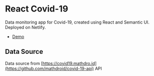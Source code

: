 # React Covid-19

Data monitoring app for Covid-19, created using React and Semantic UI. Deployed on Netlify.

- [Demo](https://react-covid-19.netlify.com/)

## Data Source

Data source from [https://covid19.mathdro.id](https://github.com/mathdroid/covid-19-api) API

